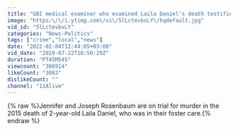 ```yaml
---
title: "GBI medical examiner who examined Laila Daniel's death testifies at Rosenbaum trial"
image: "https:\/\/i.ytimg.com\/vi\/5lLctevbxLY\/hqdefault.jpg"
vid_id: "5lLctevbxLY"
categories: "News-Politics"
tags: ["crime","local","news"]
date: "2022-02-04T12:44:05+03:00"
vid_date: "2019-07-22T16:50:29Z"
duration: "PT45M54S"
viewcount: "306914"
likeCount: "3083"
dislikeCount: ""
channel: "11Alive"
---
```

{% raw %}Jennifer and Joseph Rosenbaum are on trial for murder in the 2015 death of 2-year-old Laila Daniel, who was in their foster care.{% endraw %}
